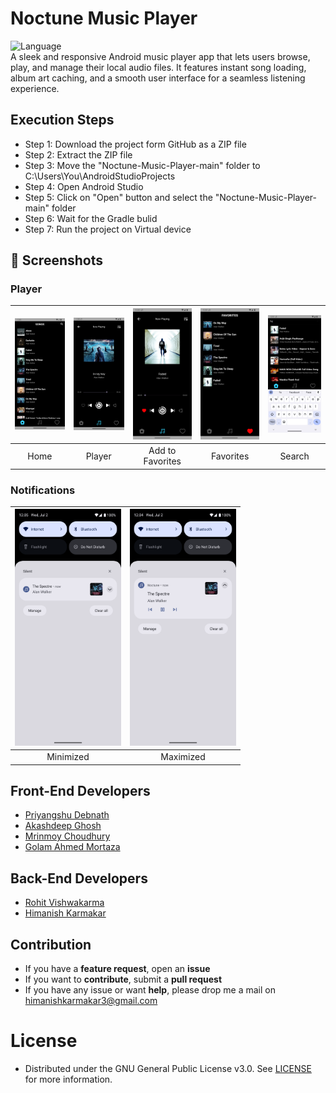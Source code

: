 # Noctune Music Player
![Language](https://img.shields.io/badge/language-Java%20-orange.svg)<br>
A sleek and responsive Android music player app that lets users browse, play, and manage their local audio files. It features instant song loading, album art caching, and a smooth user interface for a seamless listening experience.
## Execution Steps
- Step 1: Download the project form GitHub as a ZIP file
- Step 2: Extract the ZIP file
- Step 3: Move the "Noctune-Music-Player-main" folder to C:\Users\You\AndroidStudioProjects
- Step 4: Open Android Studio
- Step 5: Click on "Open" button and select the "Noctune-Music-Player-main" folder
- Step 6: Wait for the Gradle bulid
- Step 7: Run the project on Virtual device
## 📱 Screenshots
### Player
| <img src="Resources/Screenshots/Home_Page.png" width="170"/>| <img src="Resources/Screenshots/Player_Page.png" width="170"/>| <img src="Resources/Screenshots/Add_to_Favourites.png" width="170"/>| <img src="Resources/Screenshots/Favourites_Page.png" width="170"/>| <img src="Resources/Screenshots/Search_Demo.png" width="170"/>|
|:---:|:---:|:---:|:---:|:---:|
| Home | Player | Add to Favorites | Favorites | Search |
### Notifications
| <img src="Resources/Screenshots/Notifications_Minimized.png" width="170"/>| <img src="Resources/Screenshots/Notifications_Maximized.png" width="170"/>|
|:---:|:---:|
| Minimized | Maximized |
## Front-End Developers
- [Priyangshu Debnath](https://github.com/Priyangshu-04)
- [Akashdeep Ghosh](https://github.com/Rayna734)
- [Mrinmoy Choudhury](https://github.com/senpai899)
- [Golam Ahmed Mortaza](https://github.com/mortaza3840)
## Back-End Developers
- [Rohit Vishwakarma](https://github.com/TheHunterRV)
- [Himanish Karmakar](https://github.com/HimanishKarmakar)
## Contribution
- If you have a **feature request**, open an **issue**
- If you want to **contribute**, submit a **pull request**
- If you have any issue or want **help**, please drop me a mail on himanishkarmakar3@gmail.com
# License
 * Distributed under the GNU General Public License v3.0. See [LICENSE](LICENSE) for more information.
